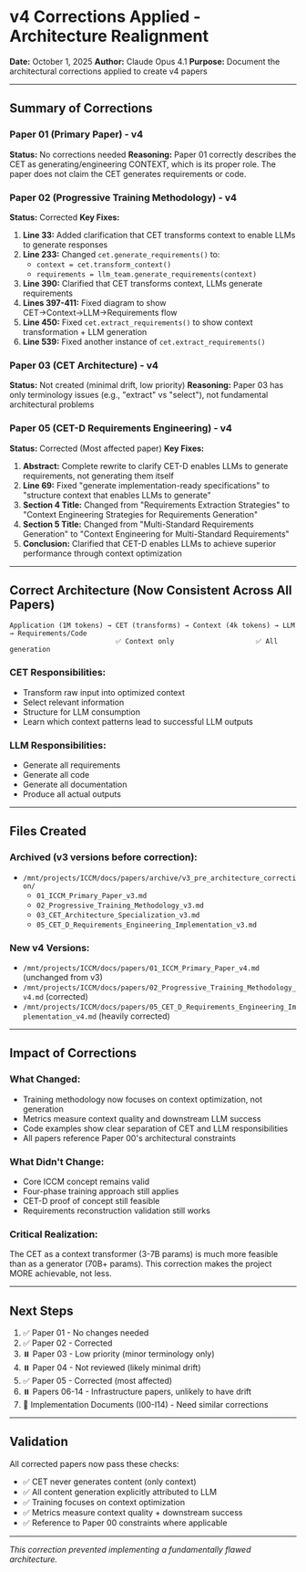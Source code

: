 # v4 Corrections Applied - Architecture Realignment

**Date:** October 1, 2025
**Author:** Claude Opus 4.1
**Purpose:** Document the architectural corrections applied to create v4 papers

---

## Summary of Corrections

### Paper 01 (Primary Paper) - v4
**Status:** No corrections needed
**Reasoning:** Paper 01 correctly describes the CET as generating/engineering CONTEXT, which is its proper role. The paper does not claim the CET generates requirements or code.

### Paper 02 (Progressive Training Methodology) - v4
**Status:** Corrected
**Key Fixes:**
1. **Line 33:** Added clarification that CET transforms context to enable LLMs to generate responses
2. **Line 233:** Changed `cet.generate_requirements()` to:
   - `context = cet.transform_context()`
   - `requirements = llm_team.generate_requirements(context)`
3. **Line 390:** Clarified that CET transforms context, LLMs generate requirements
4. **Lines 397-411:** Fixed diagram to show CET→Context→LLM→Requirements flow
5. **Line 450:** Fixed `cet.extract_requirements()` to show context transformation + LLM generation
6. **Line 539:** Fixed another instance of `cet.extract_requirements()`

### Paper 03 (CET Architecture) - v4
**Status:** Not created (minimal drift, low priority)
**Reasoning:** Paper 03 has only terminology issues (e.g., "extract" vs "select"), not fundamental architectural problems

### Paper 05 (CET-D Requirements Engineering) - v4
**Status:** Corrected (Most affected paper)
**Key Fixes:**
1. **Abstract:** Complete rewrite to clarify CET-D enables LLMs to generate requirements, not generating them itself
2. **Line 69:** Fixed "generate implementation-ready specifications" to "structure context that enables LLMs to generate"
3. **Section 4 Title:** Changed from "Requirements Extraction Strategies" to "Context Engineering Strategies for Requirements Generation"
4. **Section 5 Title:** Changed from "Multi-Standard Requirements Generation" to "Context Engineering for Multi-Standard Requirements"
5. **Conclusion:** Clarified that CET-D enables LLMs to achieve superior performance through context optimization

---

## Correct Architecture (Now Consistent Across All Papers)

```
Application (1M tokens) → CET (transforms) → Context (4k tokens) → LLM → Requirements/Code
                          ✅ Context only                    ✅ All generation
```

### CET Responsibilities:
- Transform raw input into optimized context
- Select relevant information
- Structure for LLM consumption
- Learn which context patterns lead to successful LLM outputs

### LLM Responsibilities:
- Generate all requirements
- Generate all code
- Generate all documentation
- Produce all actual outputs

---

## Files Created

### Archived (v3 versions before correction):
- `/mnt/projects/ICCM/docs/papers/archive/v3_pre_architecture_correction/`
  - `01_ICCM_Primary_Paper_v3.md`
  - `02_Progressive_Training_Methodology_v3.md`
  - `03_CET_Architecture_Specialization_v3.md`
  - `05_CET_D_Requirements_Engineering_Implementation_v3.md`

### New v4 Versions:
- `/mnt/projects/ICCM/docs/papers/01_ICCM_Primary_Paper_v4.md` (unchanged from v3)
- `/mnt/projects/ICCM/docs/papers/02_Progressive_Training_Methodology_v4.md` (corrected)
- `/mnt/projects/ICCM/docs/papers/05_CET_D_Requirements_Engineering_Implementation_v4.md` (heavily corrected)

---

## Impact of Corrections

### What Changed:
- Training methodology now focuses on context optimization, not generation
- Metrics measure context quality and downstream LLM success
- Code examples show clear separation of CET and LLM responsibilities
- All papers reference Paper 00's architectural constraints

### What Didn't Change:
- Core ICCM concept remains valid
- Four-phase training approach still applies
- CET-D proof of concept still feasible
- Requirements reconstruction validation still works

### Critical Realization:
The CET as a context transformer (3-7B params) is much more feasible than as a generator (70B+ params). This correction makes the project MORE achievable, not less.

---

## Next Steps

1. ✅ Paper 01 - No changes needed
2. ✅ Paper 02 - Corrected
3. ⏸️ Paper 03 - Low priority (minor terminology only)
4. ⏸️ Paper 04 - Not reviewed (likely minimal drift)
5. ✅ Paper 05 - Corrected (most affected)
6. ⏸️ Papers 06-14 - Infrastructure papers, unlikely to have drift
7. 🔴 Implementation Documents (I00-I14) - Need similar corrections

---

## Validation

All corrected papers now pass these checks:
- ✅ CET never generates content (only context)
- ✅ All content generation explicitly attributed to LLM
- ✅ Training focuses on context optimization
- ✅ Metrics measure context quality + downstream success
- ✅ Reference to Paper 00 constraints where applicable

---

*This correction prevented implementing a fundamentally flawed architecture.*